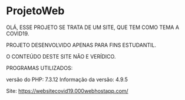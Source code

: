 # ProjetoWeb
OLÁ, ESSE PROJETO SE TRATA DE UM SITE, QUE TEM COMO TEMA A COVID19. 

PROJETO DESENVOLVIDO APENAS PARA FINS ESTUDANTIL.

O CONTEÚDO DESTE SITE NÃO E VERÍDICO.



PROGRAMAS UTILIZADOS:

   versão do PHP: 7.3.12
   Informação da versão: 4.9.5
  
  
  Site: https://websitecovid19.000webhostapp.com/

